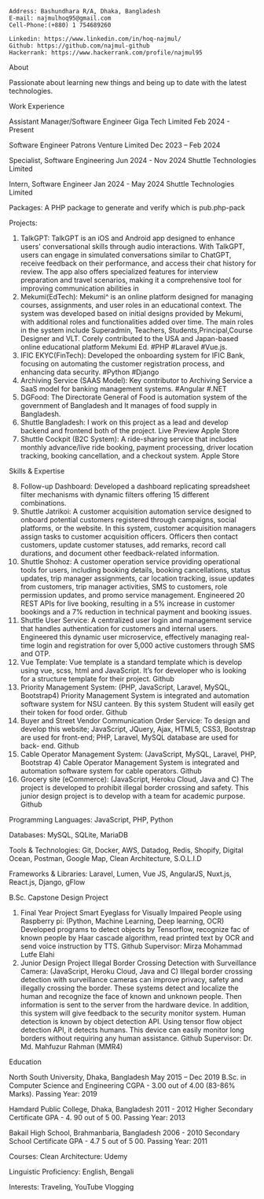 ```
Address: Bashundhara R/A, Dhaka, Bangladesh
E-mail: najmulhoq95@gmail.com
Cell-Phone:(+880) 1 754689260
```
```
Linkedin: https://www.linkedin.com/in/hoq-najmul/
Github: https://github.com/najmul-github
Hackerrank: https://www.hackerrank.com/profile/najmul95
```

About 

Passionate about learning new things and being up to date with the latest
technologies.

Work Experience 

Assistant Manager/Software Engineer
Giga Tech Limited
Feb 2024 - Present

Software Engineer
Patrons Venture Limited
Dec 2023 – Feb 2024

Specialist, Software Engineering Jun 2024 - Nov 2024
Shuttle Technologies Limited

Intern, Software Engineer Jan 2024 - May 2024
Shuttle Technologies Limited


Packages: A PHP package to generate and verify which is pub.php-pack

Projects: 
1. TalkGPT: TalkGPT is an iOS and Android app designed to enhance users'
conversational skills through audio interactions. With TalkGPT, users can
engage in simulated conversations similar to ChatGPT, receive feedback on
their performance, and access their chat history for review. The app also
offers specialized features for interview preparation and travel scenarios,
making it a comprehensive tool for improving communication abilities in
2. Mekumi(EdTech): Mekumi^ is an online platform designed for managing
courses, assignments, and user roles in an educational context. The system
was developed based on initial designs provided by Mekumi, with additional
roles and functionalities added over time. The main roles in the system
include Superadmin, Teachers, Students,Principal,Course Designer and VLT.
Corely contributed to the USA and Japan-based online educational platform
Mekumi Ed. #PHP #Laravel #Vue.js.
3. IFIC EKYC(FinTech): Developed the onboarding system for IFIC Bank,
focusing on automating the customer registration process, and enhancing
data security. #Python #Django
4. Archiving Service (SAAS Model): Key contributor to Archiving Service a
SaaS model for banking management systems. #Angular #.NET
5. DGFood: The Directorate General of Food is automation system of the
government of Bangladesh and It manages of food supply in Bangladesh.
6. Shuttle Bangladesh: I work on this project as a lead and develop backend
    and frontend both of the project. Live Preview Apple Store
7. Shuttle Cockpit (B2C System): A ride-sharing service that includes
    monthly advance/live ride booking, payment processing, driver location
    tracking, booking cancellation, and a checkout system. Apple Store


Skills & Expertise

8. Follow-up Dashboard: Developed a dashboard replicating spreadsheet
filter mechanisms with dynamic filters offering 15 different combinations.
9. Shuttle Jatrikoi: A customer acquisition automation service designed to
onboard potential customers registered through campaigns, social platforms,
or the website. In this system, customer acquisition managers assign tasks to
customer acquisition officers. Officers then contact customers, update
customer statuses, add remarks, record call durations, and document other
feedback-related information.
10. Shuttle Shohoz: A customer operation service providing operational
tools for users, including booking details, booking cancellations, status
updates, trip manager assignments, car location tracking, issue updates
from customers, trip manager activities, SMS to customers, role
permission updates, and promo service management. Engineered 20
REST APIs for live booking, resulting in a 5% increase in customer
bookings and a 7% reduction in technical payment and booking issues.
11. Shuttle User Service: A centralized user login and management
service that handles authentication for customers and internal users.
Engineered this dynamic user microservice, effectively managing real-time
login and registration for over 5,000 active customers through SMS and
OTP.
12. Vue Template: Vue template is a standard template which is develop
using vue, scss, html and JavaScript. It’s for developer who is looking for a
structure template for their project. Github
13. Priority Management System: (PHP, JavaScript, Laravel, MySQL,
Bootstrap4) Priority Management System is integrated and automation
software system for NSU canteen. By this system Student will easily get their
token for food order. Github
14. Buyer and Street Vendor Communication Order Service: To design
and develop this website; JavaScript, JQuery, Ajax, HTML5, CSS3, Bootstrap
are used for front-end; PHP, Laravel, MySQL database are used for back-
end. Github
15. Cable Operator Management System: (JavaScript, MySQL, Laravel,
PHP, Bootstrap 4) Cable Operator Management System is integrated and
automation software system for cable operators. Github
16. Grocery site (eCommerce): (JavaScript, Heroku Cloud, Java and C)
The project is developed to prohibit illegal border crossing and safety. This
junior design project is to develop with a team for academic purpose. Github

Programming Languages: JavaScript, PHP, Python

Databases: MySQL, SQLite, MariaDB

Tools &
Technologies: Git, Docker, AWS, Datadog, Redis, Shopify, Digital
Ocean, Postman, Google Map, Clean Architecture,
S.O.L.I.D

Frameworks &
Libraries: Laravel, Lumen, Vue JS, AngularJS, Nuxt.js, React.js,
Django, gFlow

B.Sc. Capstone
Design Project

1. Final Year Project
Smart Eyeglass for Visually Impaired People using Raspberry pi:
(Python, Machine Learning, Deep learning, OCR)
Developed programs to detect objects by Tensorflow, recognize fac of known
people by Haar cascade algorithm, read printed text by OCR and send voice
instruction by TTS. Github
Supervisor: Mirza Mohammad Lutfe Elahi
2. Junior Design Project
Illegal Border Crossing Detection with Surveillance Camera:
(JavaScript, Heroku Cloud, Java and C)
Illegal border crossing detection with surveillance cameras can improve
privacy, safety and illegally crossing the border. These systems detect and
localize the human and recognize the face of known and unknown people.
Then information is sent to the server from the hardware device. In addition,
this system will give feedback to the security monitor system. Human
detection is known by object detection API. Using tensor flow object detection
API, it detects humans. This device can easily monitor long borders without
requiring any human assistance. Github
Supervisor: Dr. Md. Mahfuzur Rahman (MMR4)

Education

North South University, Dhaka, Bangladesh May 2015 – Dec 2019
B.Sc. in Computer Science and Engineering
CGPA - 3.00 out of 4.00 (83-86% Marks). Passing Year: 2019

Hamdard Public College, Dhaka, Bangladesh 2011 - 2012
Higher Secondary Certificate
GPA - 4. 90 out of 5 00. Passing Year: 2013

Bakail High School, Brahmanbaria, Bangladesh 2006 - 2010
Secondary School Certificate
GPA - 4.7 5 out of 5 00. Passing Year: 2011

Courses: Clean Architecture: Udemy

Linguistic
Proficiency: English, Bengali

Interests: Traveling, YouTube Vlogging



